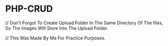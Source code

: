 # PHP-CRUD

// Don't Forgot To Create Upload Folder In The Same Directory Of The files, So The Images WIll Store Into The Upload Folder.

// This Was Made By Me For Practice Purposes.
